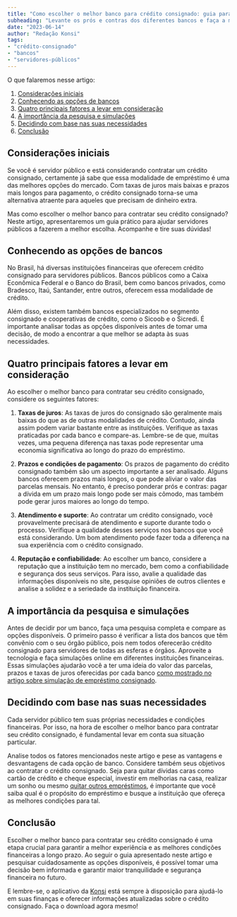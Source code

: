 ```yaml
---
title: "Como escolher o melhor banco para crédito consignado: guia para servidores públicos"
subheading: "Levante os prós e contras dos diferentes bancos e faça a melhor escolha para seu crédito consignado"
date: "2023-06-14"
author: "Redação Konsi"
tags:
- "crédito-consignado"
- "bancos"
- "servidores-públicos"
---
```


O que falaremos nesse artigo:
1. [Considerações iniciais](#consideracoes-iniciais)
2. [Conhecendo as opções de bancos](#conhecendo-as-opcoes)
3. [Quatro principais fatores a levar em consideração](#quatro-fatores)
4. [A importância da pesquisa e simulações](#importancia-da-pesquisa)
5. [Decidindo com base nas suas necessidades](#decidindo-com-base)
6. [Conclusão](#conclusao)

## Considerações iniciais

Se você é servidor público e está considerando contratar um crédito consignado, certamente já sabe que essa modalidade de empréstimo é uma das melhores opções do mercado. Com taxas de juros mais baixas e prazos mais longos para pagamento, o crédito consignado torna-se uma alternativa atraente para aqueles que precisam de dinheiro extra.

Mas como escolher o melhor banco para contratar seu crédito consignado? Neste artigo, apresentaremos um guia prático para ajudar servidores públicos a fazerem a melhor escolha. Acompanhe e tire suas dúvidas!

## Conhecendo as opções de bancos

No Brasil, há diversas instituições financeiras que oferecem crédito consignado para servidores públicos. Bancos públicos como a Caixa Econômica Federal e o Banco do Brasil, bem como bancos privados, como Bradesco, Itaú, Santander, entre outros, oferecem essa modalidade de crédito.

Além disso, existem também bancos especializados no segmento consignado e cooperativas de crédito, como o Sicoob e o Sicredi. É importante analisar todas as opções disponíveis antes de tomar uma decisão, de modo a encontrar a que melhor se adapta às suas necessidades.

## Quatro principais fatores a levar em consideração

Ao escolher o melhor banco para contratar seu crédito consignado, considere os seguintes fatores:

1. **Taxas de juros**: As taxas de juros do consignado são geralmente mais baixas do que as de outras modalidades de crédito. Contudo, ainda assim podem variar bastante entre as instituições. Verifique as taxas praticadas por cada banco e compare-as. Lembre-se de que, muitas vezes, uma pequena diferença nas taxas pode representar uma economia significativa ao longo do prazo do empréstimo.

2. **Prazos e condições de pagamento**: Os prazos de pagamento do crédito consignado também são um aspecto importante a ser analisado. Alguns bancos oferecem prazos mais longos, o que pode aliviar o valor das parcelas mensais. No entanto, é preciso ponderar prós e contras: pagar a dívida em um prazo mais longo pode ser mais cômodo, mas também pode gerar juros maiores ao longo do tempo.

3. **Atendimento e suporte**: Ao contratar um crédito consignado, você provavelmente precisará de atendimento e suporte durante todo o processo. Verifique a qualidade desses serviços nos bancos que você está considerando. Um bom atendimento pode fazer toda a diferença na sua experiência com o crédito consignado.

4. **Reputação e confiabilidade**: Ao escolher um banco, considere a reputação que a instituição tem no mercado, bem como a confiabilidade e segurança dos seus serviços. Para isso, avalie a qualidade das informações disponíveis no site, pesquise opiniões de outros clientes e analise a solidez e a seriedade da instituição financeira.

## A importância da pesquisa e simulações

Antes de decidir por um banco, faça uma pesquisa completa e compare as opções disponíveis. O primeiro passo é verificar a lista dos bancos que têm convênio com o seu órgão público, pois nem todos oferecerão crédito consignado para servidores de todas as esferas e órgãos. Aproveite a tecnologia e faça simulações online em diferentes instituições financeiras. Essas simulações ajudarão você a ter uma ideia do valor das parcelas, prazos e taxas de juros oferecidas por cada banco [como mostrado no artigo sobre simulação de empréstimo consignado](https://konsi.com.br/postagens/simulacao-emprestimo-consignado).

## Decidindo com base nas suas necessidades

Cada servidor público tem suas próprias necessidades e condições financeiras. Por isso, na hora de escolher o melhor banco para contratar seu crédito consignado, é fundamental levar em conta sua situação particular.

Analise todos os fatores mencionados neste artigo e pese as vantagens e desvantagens de cada opção de banco. Considere também seus objetivos ao contratar o crédito consignado. Seja para quitar dívidas caras como cartão de crédito e cheque especial, investir em melhorias na casa, realizar um sonho ou mesmo [quitar outros empréstimos](https://konsi.com.br/postagens/como-usar-o-credito-consignado-para-quitar-dividas-caras), é importante que você saiba qual é o propósito do empréstimo e busque a instituição que ofereça as melhores condições para tal.

## Conclusão

Escolher o melhor banco para contratar seu crédito consignado é uma etapa crucial para garantir a melhor experiência e as melhores condições financeiras a longo prazo. Ao seguir o guia apresentado neste artigo e pesquisar cuidadosamente as opções disponíveis, é possível tomar uma decisão bem informada e garantir maior tranquilidade e segurança financeira no futuro.

E lembre-se, o aplicativo da [Konsi](https://konsi.com.br) está sempre à disposição para ajudá-lo em suas finanças e oferecer informações atualizadas sobre o crédito consignado. Faça o download agora mesmo!